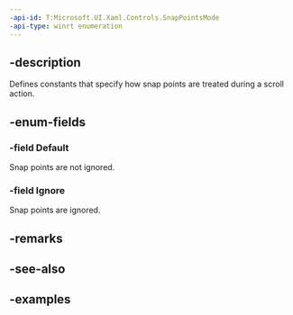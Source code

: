 ```yaml
---
-api-id: T:Microsoft.UI.Xaml.Controls.SnapPointsMode
-api-type: winrt enumeration
---
```


## -description

Defines constants that specify how snap points are treated during a scroll action.

## -enum-fields

### -field Default

Snap points are not ignored.

### -field Ignore

Snap points are ignored.

## -remarks

## -see-also

## -examples

